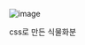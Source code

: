 ![image](https://github.com/user-attachments/assets/be0ff5dc-aebc-4d45-ad1d-a3f71e1973c0)

css로 만든 식물화분

